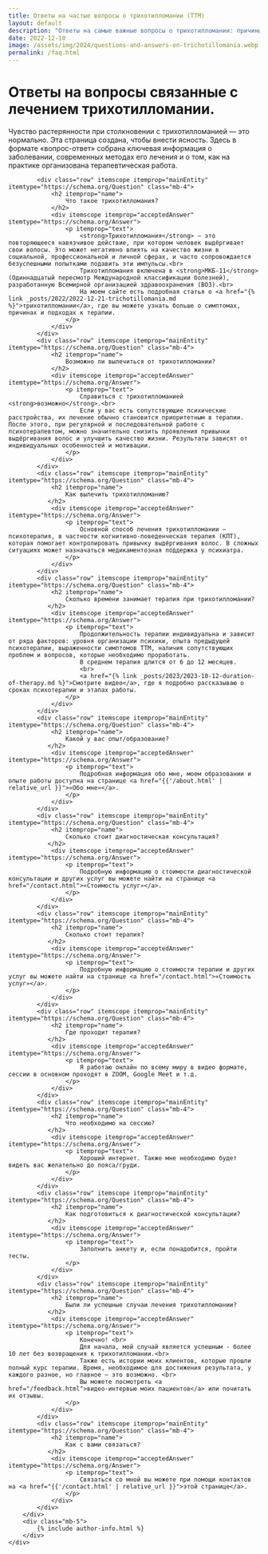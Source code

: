 ```yaml
---
title: Ответы на частые вопросы о трихотилломании (ТТМ)
layout: default
description: "Ответы на самые важные вопросы о трихотилломании: причины, симптомы, лечение и советы специалиста. Узнайте ключевую информацию быстро и понятно."
date: 2022-12-10
image: /assets/img/2024/questions-and-answers-on-trichotillomania.webp
permalink: /faq.html
---
```


<div class="container pb-2 pt-md-5 pt-1 pb-md-4">
    <div class="col-12 col-md-8 content">
        <div class="faq" itemscope itemtype="https://schema.org/FAQPage">
            <div class="row">
                <h1>Ответы на вопросы связанные с лечением трихотилломании.</h1>
                <p>
                    Чувство растерянности при столкновении с трихотилломанией — это нормально. Эта страница создана, чтобы внести ясность. 
                    Здесь в формате «вопрос-ответ» собрана ключевая информация о заболевании, современных методах его лечения и о том, 
                    как на практике организована терапевтическая работа.
                </p>
            </div>

            <div class="row" itemscope itemprop="mainEntity" itemtype="https://schema.org/Question" class="mb-4">
                <h2 itemprop="name">
                    Что такое трихотилломания?
                </h2>
                <div itemscope itemprop="acceptedAnswer" itemtype="https://schema.org/Answer">
                    <p itemprop="text">
                        <strong>Трихотилломания</strong> — это повторяющееся навязчивое действие, при котором человек выдёргивает свои волосы. Это может негативно влиять на качество жизни в социальной, профессиональной и личной сферах, и часто сопровождается безуспешными попытками подавить эти импульсы.<br>
                        Трихотилломания включена в <strong>МКБ-11</strong> (Одиннадцатый пересмотр Международной классификации болезней), разработанную Всемирной организацией здравоохранения (ВОЗ).<br>
                        На моем сайте есть подробная статья о <a href="{% link _posts/2022/2022-12-21-trichotillomania.md %}">трихотилломании</a>, где вы можете узнать больше о симптомах, причинах и подходах к терапии.
                    </p>
                </div>
            </div>
            <div class="row" itemscope itemprop="mainEntity" itemtype="https://schema.org/Question" class="mb-4">
                <h2 itemprop="name">
                    Возможно ли вылечиться от трихотилломании?
                </h2>
                <div itemscope itemprop="acceptedAnswer" itemtype="https://schema.org/Answer">
                    <p itemprop="text">
                        Справиться с трихотилломанией <strong>возможно</strong>.<br>
                        Если у вас есть сопутствующие психические расстройства, их лечение обычно становится приоритетным в терапии. После этого, при регулярной и последовательной работе с психотерапевтом, можно значительно снизить проявления привычки выдёргивания волос и улучшить качество жизни. Результаты зависят от индивидуальных особенностей и мотивации.
                    </p>
                </div>
            </div>
            <div class="row" itemscope itemprop="mainEntity" itemtype="https://schema.org/Question" class="mb-4">
                <h2 itemprop="name">
                    Как вылечить трихотилломанию?
               </h2>
                <div itemscope itemprop="acceptedAnswer" itemtype="https://schema.org/Answer">
                    <p itemprop="text">
                        Основной способ лечения трихотилломании – психотерапия, в частности когнитивно-поведенческая терапия (КПТ), которая помогает контролировать привычку выдёргивания волос. В сложных ситуациях может назначаться медикаментозная поддержка у психиатра.
                    </p>
                </div>
            </div>
            <div class="row" itemscope itemprop="mainEntity" itemtype="https://schema.org/Question" class="mb-4">
                <h2 itemprop="name">
                    Сколько времени занимает терапия при трихотилломании?
               </h2>
                <div itemscope itemprop="acceptedAnswer" itemtype="https://schema.org/Answer">
                    <p itemprop="text">
                        Продолжительность терапии индивидуальна и зависит от ряда факторов: уровня организации психики, опыта предыдущей психотерапии, выраженности симптомов ТТМ, наличия сопутствующих проблем и вопросов, которые необходимо проработать. 
                        В среднем терапия длится от 6 до 12 месяцев. 
                        <br>
                        <a href="{% link _posts/2023/2023-10-12-duration-of-therapy.md %}">Смотрите видео</a>, где я подробно рассказываю о сроках психотерапии и этапах работы.
                    </p>
                </div>
            </div>
            <div class="row" itemscope itemprop="mainEntity" itemtype="https://schema.org/Question" class="mb-4">
                <h2 itemprop="name">
                    Какой у вас опыт/образование?
               </h2>
                <div itemscope itemprop="acceptedAnswer" itemtype="https://schema.org/Answer">
                    <p itemprop="text">
                        Подробная информация обо мне, моем образовании и опыте работы доступна на странице <a href="{{'/about.html' | relative_url }}">«Обо мне»</a>.
                    </p>
                </div>
            </div>
            <div class="row" itemscope itemprop="mainEntity" itemtype="https://schema.org/Question" class="mb-4">
                <h2 itemprop="name">
                    Сколько стоит диагностическая консультация?
               </h2>
                <div itemscope itemprop="acceptedAnswer" itemtype="https://schema.org/Answer">
                    <p itemprop="text">
                        Подробную информацию о стоимости диагностической консультации и других услуг вы можете найти на странице <a href="/contact.html">«Стоимость услуг»</a>.
                    </p>
                </div>
            </div>
            <div class="row" itemscope itemprop="mainEntity" itemtype="https://schema.org/Question" class="mb-4">
                <h2 itemprop="name">
                    Сколько стоит терапия?
               </h2>
                <div itemscope itemprop="acceptedAnswer" itemtype="https://schema.org/Answer">
                    <p itemprop="text">
                        Подробную информацию о стоимости терапии и других услуг вы можете найти на странице <a href="/contact.html">«Стоимость услуг»</a>.
                    </p>
                </div>
            </div>
            <div class="row" itemscope itemprop="mainEntity" itemtype="https://schema.org/Question" class="mb-4">
                <h2 itemprop="name">
                    Где проходит терапия?
               </h2>
                <div itemscope itemprop="acceptedAnswer" itemtype="https://schema.org/Answer">
                    <p itemprop="text">
                        Я работаю онлайн по всему миру в видео формате, сессии в основном проходят в ZOOM, Google Meet и т.д.
                    </p>
                </div>
            </div>
            <div class="row" itemscope itemprop="mainEntity" itemtype="https://schema.org/Question" class="mb-4">
                <h2 itemprop="name">
                    Что необходимо на сессию?
               </h2>
                <div itemscope itemprop="acceptedAnswer" itemtype="https://schema.org/Answer">
                    <p itemprop="text">
                        Хороший интернет. Также мне необходимо будет видеть вас желательно до пояса/груди.
                    </p>
                </div>
            </div>
            <div class="row" itemscope itemprop="mainEntity" itemtype="https://schema.org/Question" class="mb-4">
                <h2 itemprop="name">
                    Как подготовиться к диагностической консультации?
               </h2>
                <div itemscope itemprop="acceptedAnswer" itemtype="https://schema.org/Answer">
                    <p itemprop="text">
                        Заполнить анкету и, если понадобится, пройти тесты.
                    </p>
                </div>
            </div>
            <div class="row" itemscope itemprop="mainEntity" itemtype="https://schema.org/Question" class="mb-4">
                <h2 itemprop="name">
                    Были ли успешные случаи лечения трихотилломании?
               </h2>
                <div itemscope itemprop="acceptedAnswer" itemtype="https://schema.org/Answer">
                    <p itemprop="text">
                        Конечно! <br>
                        Для начала, мой случай является успешным - более 10 лет без возвращения к трихотилломании.<br>
                        Также есть истории моих клиентов, которые прошли полный курс терапии. Время, необходимое для достижения результата, у каждого разное, но главное — это возможно. <br>
                        Вы можете посмотреть <a href="/feedback.html">видео-интервью моих пациентов</a> или почитать их отзывы.
                    </p>
                </div>
            </div>
            <div class="row" itemscope itemprop="mainEntity" itemtype="https://schema.org/Question" class="mb-4">
                <h2 itemprop="name">
                    Как с вами связаться?
               </h2>
                <div itemscope itemprop="acceptedAnswer" itemtype="https://schema.org/Answer">
                    <p itemprop="text">
                        Связаться со мной вы можете при помощи контактов на <a href="{{'/contact.html' | relative_url }}">этой странице</a>.
                    </p>
                </div>
            </div>
        </div>
        <div class="mb-5">
            {% include author-info.html %}
        </div>
    </div>
</div>